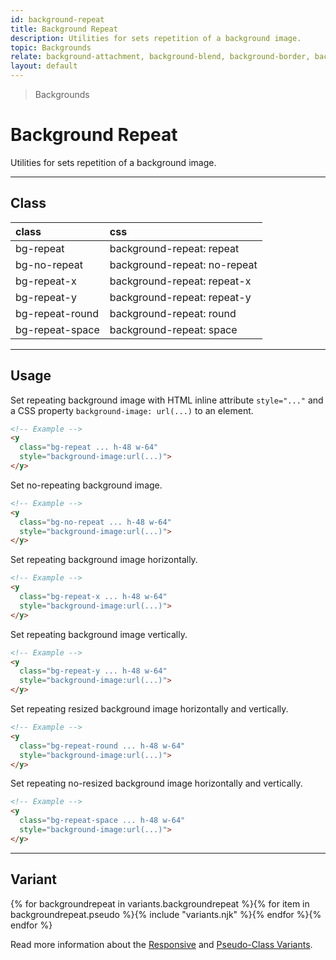 ```yaml
---
id: background-repeat
title: Background Repeat
description: Utilities for sets repetition of a background image.
topic: Backgrounds
relate: background-attachment, background-blend, background-border, background-color, background-gradient, background-opacity, background-position, background-size
layout: default
---
```


> Backgrounds

# Background Repeat

Utilities for sets repetition of a background image.

---

## Class

| <span class="px-3 py-1 text-white (dark)text-charcoal-100 bg-gray-700 (dark)bg-gray-600 rounded-full">class</span> | <span class="px-3 py-1 text-white (dark)text-charcoal-100 bg-gray-700 (dark)bg-gray-600 rounded-full">css</span> |
|:--|:--|
| bg-repeat | background-repeat: repeat |
| bg-no-repeat | background-repeat: no-repeat |
| bg-repeat-x | background-repeat: repeat-x |
| bg-repeat-y | background-repeat: repeat-y |
| bg-repeat-round | background-repeat: round |
| bg-repeat-space | background-repeat: space |

---

## Usage

Set repeating background image with HTML inline attribute `style="..."` and a CSS property `background-image: url(...)` to an element.

<y class="my-2 mx-auto w-64 bg-red-200">
  <y
    class="h-48 w-64 bg-repeat"
    style="background-image:url(https://picsum.photos/80?=1)">
  </y>
</y>

```html
<!-- Example -->
<y
  class="bg-repeat ... h-48 w-64"
  style="background-image:url(...)">
</y>
```

Set no-repeating background image.

<y class="my-2 mx-auto w-64 bg-red-200">
  <y
    class="h-48 w-64 bg-no-repeat"
    style="background-image:url(https://picsum.photos/80?=1)">
  </y>
</y>

```html
<!-- Example -->
<y
  class="bg-no-repeat ... h-48 w-64"
  style="background-image:url(...)">
</y>
```

Set repeating background image horizontally.

<y class="my-2 mx-auto w-64 bg-red-200">
  <y
    class="h-48 w-64 bg-repeat-x"
    style="background-image:url(https://picsum.photos/80?=1)">
  </y>
</y>

```html
<!-- Example -->
<y
  class="bg-repeat-x ... h-48 w-64"
  style="background-image:url(...)">
</y>
```

Set repeating background image vertically.

<y class="my-2 mx-auto w-64 bg-red-200">
  <y
    class="h-48 w-64 bg-repeat-y"
    style="background-image:url(https://picsum.photos/80?=1)">
  </y>
</y>

```html
<!-- Example -->
<y
  class="bg-repeat-y ... h-48 w-64"
  style="background-image:url(...)">
</y>
```

Set repeating resized background image horizontally and vertically.

<y class="my-2 mx-auto w-64 bg-red-200">
  <y
    class="h-48 w-64 bg-repeat-round"
    style="background-image:url(https://picsum.photos/80?=1)">
  </y>
</y>

```html
<!-- Example -->
<y
  class="bg-repeat-round ... h-48 w-64"
  style="background-image:url(...)">
</y>
```

Set repeating no-resized background image horizontally and vertically.

<y class="my-2 mx-auto w-64 bg-red-200">
  <y
    class="h-48 w-64 bg-repeat-space"
    style="background-image:url(https://picsum.photos/80?=1)">
  </y>
</y>

```html
<!-- Example -->
<y
  class="bg-repeat-space ... h-48 w-64"
  style="background-image:url(...)">
</y>
```

---

## Variant

<y class="flex flex-gap-2 flex-wrap justify-start items-center">{% for backgroundrepeat in variants.backgroundrepeat %}{% for item in backgroundrepeat.pseudo %}{% include "variants.njk" %}{% endfor %}{% endfor %}</y>

Read more information about the [Responsive](/responsive) and [Pseudo-Class Variants](/pseudo-class-variants/).

